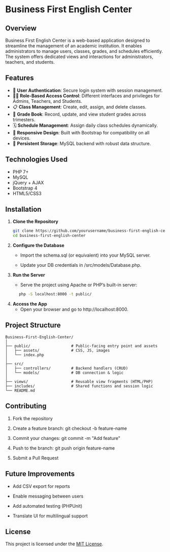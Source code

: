 # Business First English Center

## Overview

Business First English Center is a web-based application designed to streamline the management of an academic institution. It enables administrators to manage users, classes, grades, and schedules efficiently. The system offers dedicated views and interactions for administrators, teachers, and students.

## Features

- 🔐 **User Authentication**: Secure login system with session management.
- 🧑‍🏫 **Role-Based Access Control**: Different interfaces and privileges for Admins, Teachers, and Students.
- 📋 **Class Management**: Create, edit, assign, and delete classes.
- 📝 **Grade Book**: Record, update, and view student grades across trimesters.
- 🗓️ **Schedule Management**: Assign daily class schedules dynamically.
- 📱 **Responsive Design**: Built with Bootstrap for compatibility on all devices.
- 💾 **Persistent Storage**: MySQL backend with robust data structure.

## Technologies Used

- PHP 7+
- MySQL
- jQuery + AJAX
- Bootstrap 4
- HTML5/CSS3

## Installation

1. **Clone the Repository**
   ```bash
   git clone https://github.com/yourusername/business-first-english-center.git
   cd business-first-english-center
   ```
2. **Configure the Database**

   - Import the schema.sql (or equivalent) into your MySQL server.

   - Update your DB credentials in /src/models/Database.php.

3. **Run the Server**

   - Serve the project using Apache or PHP’s built-in server:
```bash
      php -S localhost:8000 -t public/
```

4. **Access the App** 
   - Open your browser and go to http://localhost:8000.

## Project Structure
```
Business-First-English-Center/
│
├── public/                  # Public-facing entry point and assets
│   ├── assets/              # CSS, JS, images
│   └── index.php
│
├── src/
│   ├── controllers/         # Backend handlers (CRUD)
│   └── models/              # DB connection & logic
│
├── views/                   # Reusable view fragments (HTML/PHP)
├── includes/                # Shared functions and session logic
└── README.md

```

## Contributing
1. Fork the repository

2. Create a feature branch: git checkout -b feature-name

3. Commit your changes: git commit -m "Add feature"

4. Push to the branch: git push origin feature-name

5. Submit a Pull Request

## Future Improvements
- Add CSV export for reports

- Enable messaging between users

- Add automated testing (PHPUnit)

- Translate UI for multilingual support

## License
This project is licensed under the [MIT License](https://mit-license.org/).